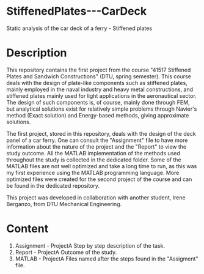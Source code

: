 # StiffenedPlates---CarDeck
Static analysis of the car deck of a ferry - Stiffened plates

# Description
This repository contains the first project from the course "41517 Stiffened Plates and Sandwich Constructions" (DTU, spring semester). This course deals with the design of plate-like components such as stiffened plates, mainly employed in the naval industry and heavy metal constructions, and stiffened plates mainly used for light applications in the aeronautical sector. The design of such components is, of course, mainly done through FEM, but analytical solutions exist for relatively simple problems through Navier's method (Exact solution) and Energy-based methods, giving approximate solutions.

The first project, stored in this repository, deals with the design of the deck panel of a car ferry. One can consult the "Assignment" file to have more information about the nature of the project and the "Report" to view the study outcome. All the MATLAB implementation of the methods used throughout the study is collected in the dedicated folder. Some of the MATLAB files are not well optimized and take a long time to run, as this was my first experience using the MATLAB programming language. More optimized files were created for the second project of the course and can be found in the dedicated repository.

This project was developed in collaboration with another student, Irene Berganzo, from DTU Mechanical Engineering.

# Content
1) Assignment - ProjectA    Step by step description of the task.
2) Report - ProjectA        Outcome of the study.
3) MATLAB - ProjectA        Files named after the steps found in the "Assigment" file.


